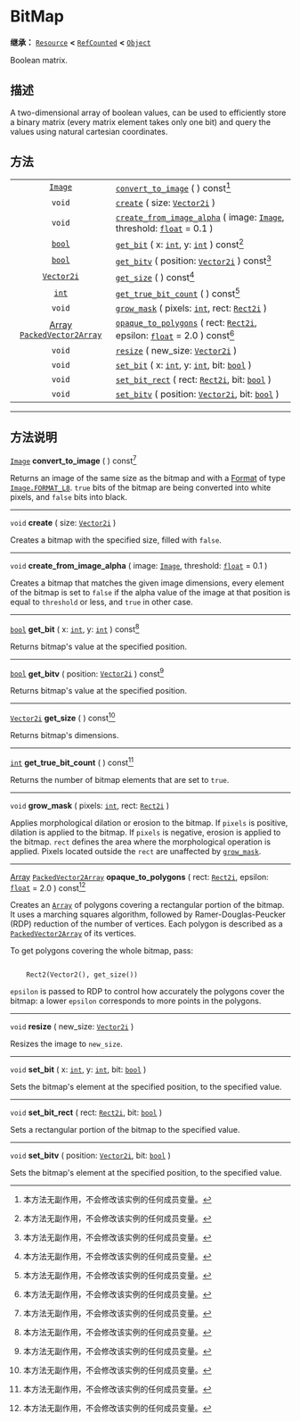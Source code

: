 <!-- ⚠ 请勿编辑本文件 ⚠ -->
<!-- 本文档使用脚本从 WeDot 引擎源码仓库生成。 -->
<!-- 生成脚本：https://github.com/WeDot-Engine/WeDot/tree/4.3/doc/tools/make_md.py； -->
<!-- 原文件：https://github.com/WeDot-Engine/WeDot/tree/4.3/doc/classes/BitMap.xml。 -->

<div id="_class_bitmap"></div>

# BitMap

**继承：** [`Resource`](class_resource.md) **<** [`RefCounted`](class_refcounted.md) **<** [`Object`](class_object.md)

Boolean matrix.

## 描述

A two-dimensional array of boolean values, can be used to efficiently store a binary matrix (every matrix element takes only one bit) and query the values using natural cartesian coordinates.

## 方法

|||
|:-:|:--|
| [`Image`](class_image.md)                                                   | [`convert_to_image`](class_bitmapmd#class_bitmap_method_convert_to_image) ( ) const[^const]                                                                                 |
| `void`                                                                      | [`create`](class_bitmapmd#class_bitmap_method_create) ( size: [`Vector2i`](class_vector2i.md) )                                                                             |
| `void`                                                                      | [`create_from_image_alpha`](class_bitmapmd#class_bitmap_method_create_from_image_alpha) ( image: [`Image`](class_image.md), threshold: [`float`](class_float.md) = 0.1 )    |
| [`bool`](class_bool.md)                                                     | [`get_bit`](class_bitmapmd#class_bitmap_method_get_bit) ( x: [`int`](class_int.md), y: [`int`](class_int.md) ) const[^const]                                                |
| [`bool`](class_bool.md)                                                     | [`get_bitv`](class_bitmapmd#class_bitmap_method_get_bitv) ( position: [`Vector2i`](class_vector2i.md) ) const[^const]                                                       |
| [`Vector2i`](class_vector2i.md)                                             | [`get_size`](class_bitmapmd#class_bitmap_method_get_size) ( ) const[^const]                                                                                                 |
| [`int`](class_int.md)                                                       | [`get_true_bit_count`](class_bitmapmd#class_bitmap_method_get_true_bit_count) ( ) const[^const]                                                                             |
| `void`                                                                      | [`grow_mask`](class_bitmapmd#class_bitmap_method_grow_mask) ( pixels: [`int`](class_int.md), rect: [`Rect2i`](class_rect2i.md) )                                            |
| [Array](class_array.md) [`PackedVector2Array`](class_packedvector2array.md) | [`opaque_to_polygons`](class_bitmapmd#class_bitmap_method_opaque_to_polygons) ( rect: [`Rect2i`](class_rect2i.md), epsilon: [`float`](class_float.md) = 2.0 ) const[^const] |
| `void`                                                                      | [`resize`](class_bitmapmd#class_bitmap_method_resize) ( new_size: [`Vector2i`](class_vector2i.md) )                                                                         |
| `void`                                                                      | [`set_bit`](class_bitmapmd#class_bitmap_method_set_bit) ( x: [`int`](class_int.md), y: [`int`](class_int.md), bit: [`bool`](class_bool.md) )                                |
| `void`                                                                      | [`set_bit_rect`](class_bitmapmd#class_bitmap_method_set_bit_rect) ( rect: [`Rect2i`](class_rect2i.md), bit: [`bool`](class_bool.md) )                                       |
| `void`                                                                      | [`set_bitv`](class_bitmapmd#class_bitmap_method_set_bitv) ( position: [`Vector2i`](class_vector2i.md), bit: [`bool`](class_bool.md) )                                       |

<!-- rst-class:: classref-section-separator -->

---

## 方法说明

<div id="_class_bitmap_method_convert_to_image"></div>

[`Image`](class_image.md) **convert_to_image** ( ) const[^const]<div id="class_bitmap_method_convert_to_image"></div>

Returns an image of the same size as the bitmap and with a [Format](#enum_image_format) of type [`Image.FORMAT_L8`](#class_image_constant_format_l8). `true` bits of the bitmap are being converted into white pixels, and `false` bits into black.

<!-- rst-class:: classref-item-separator -->

---

<div id="_class_bitmap_method_create"></div>

`void` **create** ( size: [`Vector2i`](class_vector2i.md) )<div id="class_bitmap_method_create"></div>

Creates a bitmap with the specified size, filled with `false`.

<!-- rst-class:: classref-item-separator -->

---

<div id="_class_bitmap_method_create_from_image_alpha"></div>

`void` **create_from_image_alpha** ( image: [`Image`](class_image.md), threshold: [`float`](class_float.md) = 0.1 )<div id="class_bitmap_method_create_from_image_alpha"></div>

Creates a bitmap that matches the given image dimensions, every element of the bitmap is set to `false` if the alpha value of the image at that position is equal to `threshold` or less, and `true` in other case.

<!-- rst-class:: classref-item-separator -->

---

<div id="_class_bitmap_method_get_bit"></div>

[`bool`](class_bool.md) **get_bit** ( x: [`int`](class_int.md), y: [`int`](class_int.md) ) const[^const]<div id="class_bitmap_method_get_bit"></div>

Returns bitmap's value at the specified position.

<!-- rst-class:: classref-item-separator -->

---

<div id="_class_bitmap_method_get_bitv"></div>

[`bool`](class_bool.md) **get_bitv** ( position: [`Vector2i`](class_vector2i.md) ) const[^const]<div id="class_bitmap_method_get_bitv"></div>

Returns bitmap's value at the specified position.

<!-- rst-class:: classref-item-separator -->

---

<div id="_class_bitmap_method_get_size"></div>

[`Vector2i`](class_vector2i.md) **get_size** ( ) const[^const]<div id="class_bitmap_method_get_size"></div>

Returns bitmap's dimensions.

<!-- rst-class:: classref-item-separator -->

---

<div id="_class_bitmap_method_get_true_bit_count"></div>

[`int`](class_int.md) **get_true_bit_count** ( ) const[^const]<div id="class_bitmap_method_get_true_bit_count"></div>

Returns the number of bitmap elements that are set to `true`.

<!-- rst-class:: classref-item-separator -->

---

<div id="_class_bitmap_method_grow_mask"></div>

`void` **grow_mask** ( pixels: [`int`](class_int.md), rect: [`Rect2i`](class_rect2i.md) )<div id="class_bitmap_method_grow_mask"></div>

Applies morphological dilation or erosion to the bitmap. If `pixels` is positive, dilation is applied to the bitmap. If `pixels` is negative, erosion is applied to the bitmap. `rect` defines the area where the morphological operation is applied. Pixels located outside the `rect` are unaffected by [`grow_mask`](#class_bitmap_method_grow_mask).

<!-- rst-class:: classref-item-separator -->

---

<div id="_class_bitmap_method_opaque_to_polygons"></div>

[Array](class_array.md) [`PackedVector2Array`](class_packedvector2array.md) **opaque_to_polygons** ( rect: [`Rect2i`](class_rect2i.md), epsilon: [`float`](class_float.md) = 2.0 ) const[^const]<div id="class_bitmap_method_opaque_to_polygons"></div>

Creates an [`Array`](class_array.md) of polygons covering a rectangular portion of the bitmap. It uses a marching squares algorithm, followed by Ramer-Douglas-Peucker (RDP) reduction of the number of vertices. Each polygon is described as a [`PackedVector2Array`](class_packedvector2array.md) of its vertices.

To get polygons covering the whole bitmap, pass:

```

    Rect2(Vector2(), get_size())
```

 `epsilon` is passed to RDP to control how accurately the polygons cover the bitmap: a lower `epsilon` corresponds to more points in the polygons.



<!-- rst-class:: classref-item-separator -->

---

<div id="_class_bitmap_method_resize"></div>

`void` **resize** ( new_size: [`Vector2i`](class_vector2i.md) )<div id="class_bitmap_method_resize"></div>

Resizes the image to `new_size`.

<!-- rst-class:: classref-item-separator -->

---

<div id="_class_bitmap_method_set_bit"></div>

`void` **set_bit** ( x: [`int`](class_int.md), y: [`int`](class_int.md), bit: [`bool`](class_bool.md) )<div id="class_bitmap_method_set_bit"></div>

Sets the bitmap's element at the specified position, to the specified value.

<!-- rst-class:: classref-item-separator -->

---

<div id="_class_bitmap_method_set_bit_rect"></div>

`void` **set_bit_rect** ( rect: [`Rect2i`](class_rect2i.md), bit: [`bool`](class_bool.md) )<div id="class_bitmap_method_set_bit_rect"></div>

Sets a rectangular portion of the bitmap to the specified value.

<!-- rst-class:: classref-item-separator -->

---

<div id="_class_bitmap_method_set_bitv"></div>

`void` **set_bitv** ( position: [`Vector2i`](class_vector2i.md), bit: [`bool`](class_bool.md) )<div id="class_bitmap_method_set_bitv"></div>

Sets the bitmap's element at the specified position, to the specified value.

[^virtual]: 本方法通常需要用户覆盖才能生效。
[^const]: 本方法无副作用，不会修改该实例的任何成员变量。
[^vararg]: 本方法除了能接受在此处描述的参数外，还能够继续接受任意数量的参数。
[^constructor]: 本方法用于构造某个类型。
[^static]: 调用本方法无需实例，可直接使用类名进行调用。
[^operator]: 本方法描述的是使用本类型作为左操作数的有效运算符。
[^bitfield]: 这个值是由下列位标志构成位掩码的整数。
[^void]: 无返回值。
